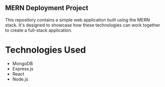 ## MERN Deployment Project
This repository contains a simple web application built using the MERN stack. It's designed to showcase how these technologies can work together to create a full-stack application.

# Technologies Used
- MongoDB
- Express.js
- React
- Node.js

